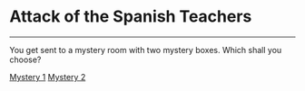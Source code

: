 # Attack of the Spanish Teachers

---------------------------------

You get sent to a mystery room with two mystery boxes. Which shall you choose?

[Mystery 1](./mystery-1.md)
[Mystery 2](./mystery-2.md)